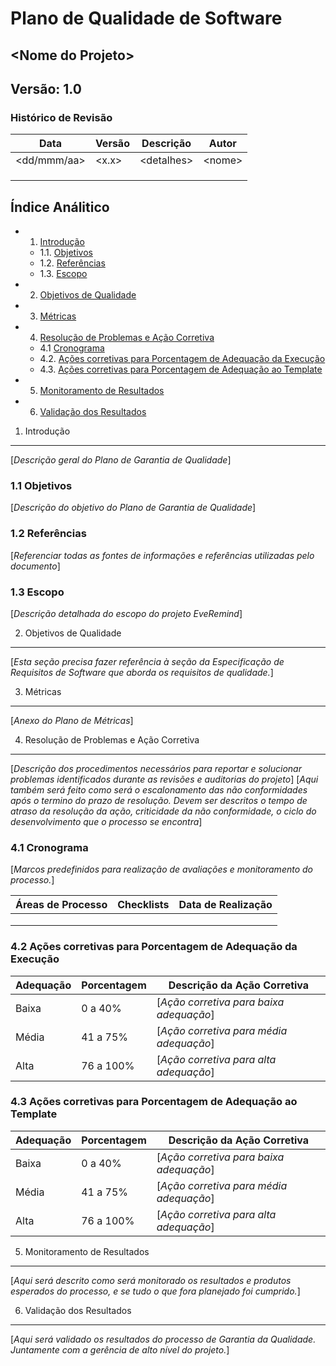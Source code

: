 Plano de Qualidade de Software
==================================

## \<Nome do Projeto\>
## Versão: 1.0


### Histórico de Revisão
Data | Versão | Descrição | Autor
------ | -------- | ----------- | -------------
\<dd/mmm/aa\> | \<x.x\> | \<detalhes\> | \<nome\>
       |          |             |               
       |          |             
       |          |             |
       
Índice Análitico
------------------
* 1. [Introdução](#1-introdução)
   * 1.1. [Objetivos](#11-objetivos)
   * 1.2. [Referências](#12-referências)
   * 1.3. [Escopo](#13-escopo)
* 2. [Objetivos de Qualidade](#2-objetivos-de-qualidade)
* 3. [Métricas](#3-métricas)
* 4. [Resolução de Problemas e Ação Corretiva](#4-resolução-de-problemas-e-ação-corretiva)
   * 4.1 [Cronograma](#41-cronograma)
   * 4.2. [Ações corretivas para Porcentagem de Adequação da Execução](#42-ações-corretivas-para-porcentagem-de-adequação-da-execução)
   * 4.3. [Ações corretivas para Porcentagem de Adequação ao Template](#43-ações-corretivas-para-porcentagem-de-adequação-ao-template)
* 5. [Monitoramento de Resultados](#5-monitoramento-de-resultados)
* 6. [Validação dos Resultados](#6-validação-dos-resultados)



1. Introdução
--------------
[_Descrição geral do Plano de Garantia de Qualidade_]

### 1.1 Objetivos
[_Descrição do objetivo do Plano de Garantia de Qualidade_]

### 1.2 Referências
[_Referenciar todas as fontes de informações e referências utilizadas pelo documento_]

### 1.3 Escopo
[_Descrição detalhada do escopo do projeto EveRemind_]

2. Objetivos de Qualidade
--------------------------
[_Esta seção precisa fazer referência à seção da Especificação de Requisitos de Software que aborda os requisitos de qualidade._]

3. Métricas
-------------
[_Anexo do Plano de Métricas_]

4. Resolução de Problemas e Ação Corretiva
--------------------------------------------
[_Descrição dos procedimentos necessários para reportar e solucionar problemas identificados durante as revisões e auditorias do projeto_]
[_Aqui também será feito como será o escalonamento das não conformidades após o termino do prazo de resolução. Devem ser descritos o tempo de atraso da resolução da ação, criticidade da não conformidade, o ciclo do desenvolvimento que o processo se encontra_]

### 4.1 Cronograma
[_Marcos predefinidos para realização de avaliações e monitoramento do processo._]

Áreas de Processo | Checklists | Data de Realização
------------------| ------------| --------------------
                 |              |
                 |              |
                 |              |
### 4.2 Ações corretivas para Porcentagem de Adequação da Execução

Adequação | Porcentagem | Descrição da Ação Corretiva
---------| ---------------| ---------------------------
Baixa   | 0 a 40%         | [_Ação corretiva para baixa adequação_]
Média   | 41 a 75%        | [_Ação corretiva para média adequação_]
Alta    | 76 a 100%       | [_Ação corretiva para alta adequação_]

### 4.3 Ações corretivas para Porcentagem de Adequação ao Template

Adequação | Porcentagem | Descrição da Ação Corretiva
---------| ---------------| ---------------------------
Baixa   | 0 a 40%         | [_Ação corretiva para baixa adequação_]
Média   | 41 a 75%        | [_Ação corretiva para média adequação_]
Alta    | 76 a 100%       | [_Ação corretiva para alta adequação_]

5. Monitoramento de Resultados
-------------------------------
[_Aqui será descrito como será monitorado os resultados e produtos esperados do processo, e se tudo o que fora planejado foi cumprido._]


6. Validação dos Resultados
-------------------------------------
[_Aqui será validado os resultados do processo de Garantia da Qualidade. Juntamente com a gerência de alto nível do projeto._]

